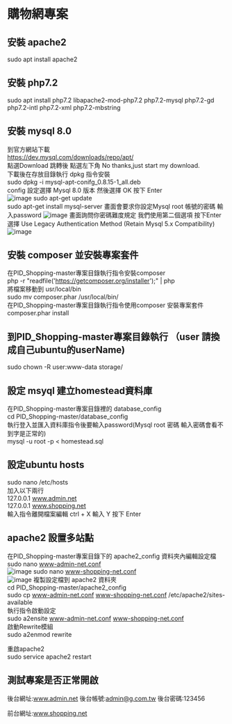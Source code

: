 # 購物網專案
## 安裝 apache2
sudo apt install apache2<br>
## 安裝 php7.2
sudo apt install php7.2 libapache2-mod-php7.2 php7.2-mysql php7.2-gd php7.2-intl php7.2-xml php7.2-mbstring<br>
## 安裝 mysql 8.0
到官方網站下載<br>
https://dev.mysql.com/downloads/repo/apt/<br>
點選Download 跳轉後 點選左下角 No thanks,just start my download.<br>
下載後在存放目錄執行 dpkg 指令安裝<br>
sudo dpkg -i mysql-apt-conifg_0.8.15-1_all.deb<br>
config 設定選擇 Mysql 8.0 版本 然後選擇 OK 按下 Enter<br>
![image]()
sudo apt-get update<br>
sudo apt-get install mysql-server
畫面會要求你設定Mysql root 帳號的密碼 輸入password 
![image]()
畫面詢問你密碼難度規定 我們使用第二個選項 按下Enter
選擇 Use Legacy Authentication Method (Retain Mysql 5.x Compatibility)
![image]()

## 安裝 composer 並安裝專案套件
在PID_Shopping-master專案目錄執行指令安裝composer<br>
php -r "readfile('https://getcomposer.org/installer');" | php <br>
將檔案移動到 usr/local/bin<br>
sudo mv composer.phar /usr/local/bin/<br>
在PID_Shopping-master專案目錄執行指令使用composer 安裝專案套件 <br>
composer.phar install<br>
## 到PID_Shopping-master專案目錄執行 （user 請換成自己ubuntu的userName)
sudo chown -R user:www-data storage/<br>
## 設定 msyql 建立homestead資料庫
在PID_Shopping-master專案目錄裡的 database_config<br>
cd PID_Shopping-master/database_config<br>
執行登入並匯入資料庫指令後要輸入password(Mysql root 密碼 輸入密碼會看不到字是正常的)  <br>
mysql -u root -p < homestead.sql<br>


## 設定ubuntu hosts  
sudo nano /etc/hosts<br>
加入以下兩行<br>
127.0.0.1	www.admin.net <br>
127.0.0.1	www.shopping.net <br>
輸入指令離開檔案編輯
ctrl + X 輸入 Y 按下 Enter
## apache2 設置多站點
在PID_Shopping-master專案目錄下的 apache2_config 資料夾內編輯設定檔<br>
sudo nano www-admin-net.conf<br>
![image]()
sudo nano www-shopping-net.conf<br>
![image]()
複製設定檔到 apache2 資料夾<br>
cd PID_Shopping-master/apache2_config <br>
sudo cp www-admin-net.conf www-shopping-net.conf  /etc/apache2/sites-available <br>
執行指令啟動設定<br>
sudo a2ensite www-admin-net.conf www-shopping-net.conf<br>
啟動Rewrite模組 <br>
sudo a2enmod rewrite<br>

重啟apache2<br>
sudo service apache2 restart <br>
## 測試專案是否正常開啟
後台網址:www.admin.net
後台帳號:admin@g.com.tw
後台密碼:123456<br>

前台網址:www.shopping.net


